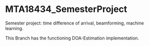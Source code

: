 # MTA18434_SemesterProject
Semester project: time difference of arrival, beamforming, machine learning.


This Branch has the functioning DOA-Estimation implementation. 
